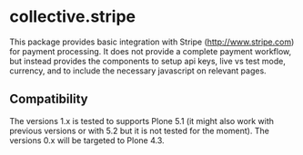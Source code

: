 collective.stripe
=================
This package provides basic integration with Stripe (http://www.stripe.com) for payment processing.  It does not provide a complete payment workflow, but instead provides the components to setup api keys, live vs test mode, currency, and to include the necessary javascript on relevant pages.


Compatibility
-------------

The versions 1.x is tested to supports Plone 5.1
(it might also work with previous versions or with 5.2 but it is not tested for the moment).
The versions 0.x will be targeted to Plone 4.3.
